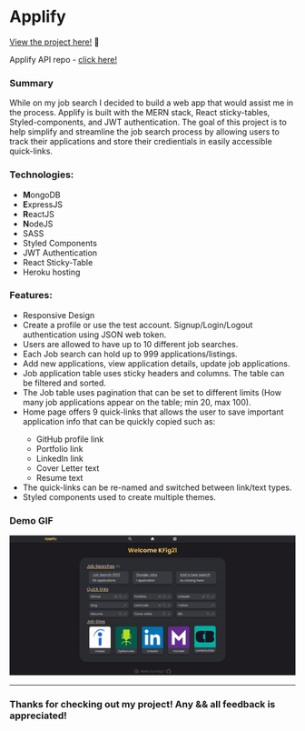 # Applify

<p><a href="https://kfig21.github.io/applify_client/#/" target="_blank" rel="noopener noreferrer">View the project here!</a> 👀</p>

<p>Applify API repo - <a href="https://github.com/KFig21/applify_api" target="_blank" rel="noopener noreferrer">click here!</a></p>

<h3>Summary</h3>
<p>While on my job search I decided to build a web app that would assist me in the process. Applify is built with the MERN stack, React sticky-tables, Styled-components, and JWT authentication. The goal of this project is to help simplify and streamline the job search process by allowing users to track their applications and store their credientials in easily accessible quick-links.</p>

 <h3>Technologies:</h3>
  <ul>
  <li><strong>M</strong>ongoDB</li>
  <li><strong>E</strong>xpressJS</li>
  <li><strong>R</strong>eactJS</li>
  <li><strong>N</strong>odeJS</li>
  <li>SASS</li>
  <li>Styled Components</li>
  <li>JWT Authentication</li>
  <li>React Sticky-Table</li>
  <li>Heroku hosting</li> 
 </ul>

 <h3>Features:</h3>
 <ul>
  <li>Responsive Design</li>
  <li>Create a profile or use the test account. Signup/Login/Logout authentication using JSON web token.</li>
  <li>Users are allowed to have up to 10 different job searches.</li>
  <li>Each Job search can hold up to 999 applications/listings.</li>
  <li>Add new applications, view application details, update job applications.</li>
  <li>Job application table uses sticky headers and columns. The table can be filtered and sorted.</li>
  <li>The Job table uses pagination that can be set to different limits (How many job applications appear on the table; min 20, max 100).</li>
  <li>Home page offers 9 quick-links that allows the user to save important application info that can be quickly copied such as:</li>
    <ul>
      <li>GitHub profile link</li>
      <li>Portfolio link</li>
      <li>LinkedIn link</li>
      <li>Cover Letter text</li>
      <li>Resume text</li>
    </ul>
  <li>The quick-links can be re-named and switched between link/text types.</li>
  <li>Styled components used to create multiple themes.</li>
 </ul>

 <h3>Demo GIF</h3>

![](demo.gif)

---

<h3>Thanks for checking out my project! Any && all feedback is appreciated!</h3>
